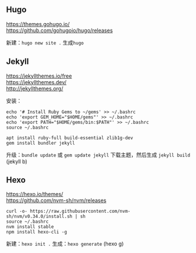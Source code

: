 ## Hugo
https://themes.gohugo.io/   
https://github.com/gohugoio/hugo/releases   

新建：`hugo new site .`  生成`hugo`

## Jekyll
https://jekyllthemes.io/free   
https://jekyllthemes.dev/   
http://jekyllthemes.org/  

安装：  
```
echo '# Install Ruby Gems to ~/gems' >> ~/.bashrc
echo 'export GEM_HOME="$HOME/gems"' >> ~/.bashrc
echo 'export PATH="$HOME/gems/bin:$PATH"' >> ~/.bashrc
source ~/.bashrc

apt install ruby-full build-essential zlib1g-dev
gem install bundler jekyll
```
升级：`bundle update` 或 `gem update jekyll`
下载主题，然后生成 `jekyll build` (jekyll b)

## Hexo
https://hexo.io/themes/  
https://github.com/nvm-sh/nvm/releases  
```
curl -o- https://raw.githubusercontent.com/nvm-sh/nvm/v0.34.0/install.sh | sh
source ~/.bashrc
nvm install stable
npm install hexo-cli -g
```
新建：`hexo init .`  生成：`hexo generate` (hexo g)      
